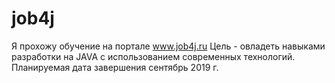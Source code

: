 # job4j
Я прохожу обучение на портале www.job4j.ru
Цель - овладеть навыками разработки на JAVA с использованием современных технологий.
Планируемая дата завершения сентябрь 2019 г.
